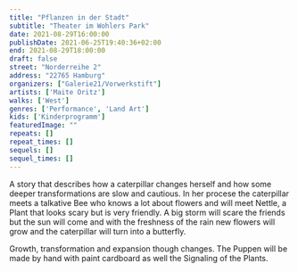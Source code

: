 ```yaml
---
title: "Pflanzen in der Stadt"
subtitle: "Theater im Wohlers Park"
date: 2021-08-29T16:00:00
publishDate: 2021-06-25T19:40:36+02:00
end: 2021-08-29T18:00:00
draft: false
street: "Norderreihe 2"
address: "22765 Hamburg"
organizers: ["Galerie21/Vorwerkstift"]
artists: ['Maite Oritz']
walks: ['West']
genres: ['Performance', 'Land Art']
kids: ['Kinderprogramm']
featuredImage: ""
repeats: []
repeat_times: []
sequels: []
sequel_times: []
---
```


A story that describes how a caterpillar changes herself and how some deeper transformations are slow and cautious. In her procese the caterpillar meets a talkative Bee who knows a lot about  flowers and will meet Nettle, a Plant that looks scary but is very friendly. A big storm will scare the friends but the sun will come and with the freshness of the rain new flowers will grow and the caterpillar will turn into a butterfly.

Growth, transformation and expansion though changes. The Puppen will be made by hand with paint cardboard as well the Signaling of the Plants.